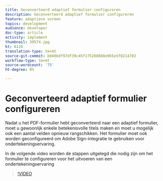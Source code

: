 ```yaml
---
title: Geconverteerd adaptief formulier configureren
description: Geconverteerd adaptief formulier configureren
feature: adaptieve vormen
topics: development
audience: developer
doc-type: article
activity: implement
thumbnail: 39574.jpg
kt: 6126
translation-type: tm+mt
source-git-commit: b040bdf97df39c45f175288608e965e5f0214703
workflow-type: tm+mt
source-wordcount: '75'
ht-degree: 0%

---
```


# Geconverteerd adaptief formulier configureren

Nadat u het PDF-formulier hebt geconverteerd naar een adaptief formulier, moet u gewoonlijk enkele betekenisvolle titels maken en moet u mogelijk ook een aantal velden opnieuw rangschikken. Het formulier moet ook worden geconfigureerd om Adobe Sign-integratie te gebruiken voor ondertekeningservaring.

In de volgende video worden de stappen uitgelegd die nodig zijn om het formulier te configureren voor het uitvoeren van een ondertekeningservaring

>[!VIDEO](https://video.tv.adobe.com/v/39574/?quality=9&learn=on)


